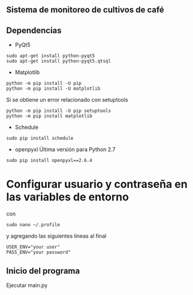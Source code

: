 ## Sistema de monitoreo de cultivos de café

## Dependencias

* PyQt5
```
sudo apt-get install python-pyqt5
sudo apt-get install python-pyqt5.qtsql
```
* Matplotlib
```
python -m pip install -U pip
python -m pip install -U matplotlib
```
Si se obtiene un error relacionado con setuptools
```
python -m pip install -U pip setuptools
python -m pip install matplotlib
```
* Schedule
```
sudo pip install schedule
```
* openpyxl
Última versión para Python 2.7
```
sudo pip install openpyxl==2.6.4
```
# Configurar usuario y contraseña en las variables de entorno
con
```
sudo nano ~/.profile
```
y agregando las siguientes lineas al final
```
USER_ENV="your user"
PASS_ENV="your password"
```

## Inicio del programa
Ejecutar main.py